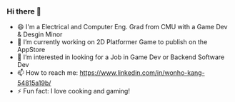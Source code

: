 ### Hi there 👋

- 😄 I'm a Electrical and Computer Eng. Grad from CMU with a Game Dev & Desgin Minor
- 🔭 I’m currently working on 2D Platformer Game to publish on the AppStore
- 👯 I’m interested in looking for a Job in Game Dev or Backend Software Dev
- 📫 How to reach me: https://www.linkedin.com/in/wonho-kang-54815a19b/
- ⚡ Fun fact: I love cooking and gaming!
